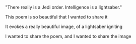 "There really is a Jedi order. Intelligence is a lightsaber."

This poem is so beautiful that I wanted to share it

It evokes a really beautiful image, of a lightsaber igniting

I wanted to share the poem, and I wanted to share the image
